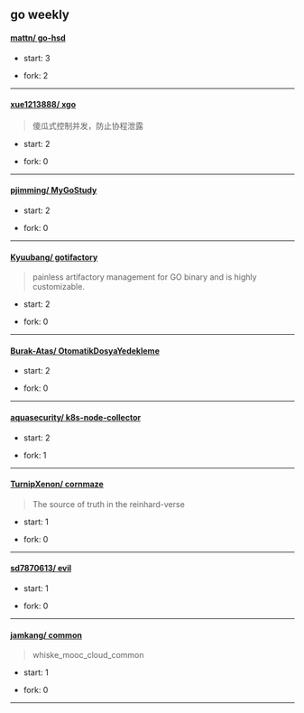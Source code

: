 ## go weekly

#### [mattn/ go-hsd](https://github.com/mattn/go-hsd)
>  
+ start: 3
+ fork: 2
---
#### [xue1213888/ xgo](https://github.com/xue1213888/xgo)
>  傻瓜式控制并发，防止协程泄露
+ start: 2
+ fork: 0
---
#### [pjimming/ MyGoStudy](https://github.com/pjimming/MyGoStudy)
>  
+ start: 2
+ fork: 0
---
#### [Kyuubang/ gotifactory](https://github.com/Kyuubang/gotifactory)
>  painless artifactory management for GO binary and is highly customizable.
+ start: 2
+ fork: 0
---
#### [Burak-Atas/ OtomatikDosyaYedekleme](https://github.com/Burak-Atas/OtomatikDosyaYedekleme)
>  
+ start: 2
+ fork: 0
---
#### [aquasecurity/ k8s-node-collector](https://github.com/aquasecurity/k8s-node-collector)
>  
+ start: 2
+ fork: 1
---
#### [TurnipXenon/ cornmaze](https://github.com/TurnipXenon/cornmaze)
>  The source of truth in the reinhard-verse
+ start: 1
+ fork: 0
---
#### [sd7870613/ evil](https://github.com/sd7870613/evil)
>  
+ start: 1
+ fork: 0
---
#### [jamkang/ common](https://github.com/jamkang/common)
>  whiske_mooc_cloud_common
+ start: 1
+ fork: 0
---
